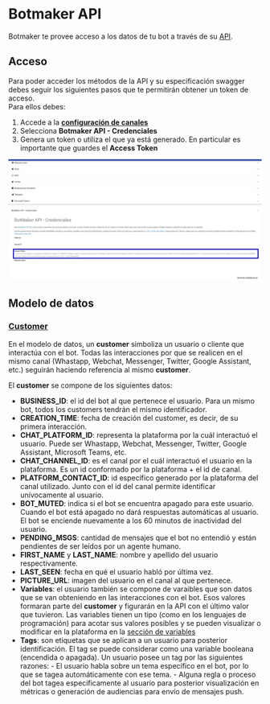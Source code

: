 # Botmaker API
Botmaker te provee acceso a los datos de tu bot a través de su [API](https://go.botmaker.com/apidocs/).

## Acceso
  
Para poder acceder los métodos de la API y su especificación swagger debes seguir los siguientes pasos que te permitirán obtener un token de acceso.   
Para ellos debes:  
  
1. Accede a la **[configuración de canales](https://go.botmaker.com/#/platforms)**  
1. Selecciona **Botmaker API - Credenciales**  
1. Genera un token o utiliza el que ya está generado. En particular es importante que guardes el **Access Token**  
  
![accesstoken](./accesstoken.png)

## Modelo de datos
### [Customer](https://go.botmaker.com/apidocs/#!/customer)

En el modelo de datos, un **customer** simboliza un usuario o cliente que interactúa con el bot. 
Todas las  interacciones por que se realicen en el mismo canal (Whastapp, Webchat, Messenger, Twitter, Google Assistant, etc.) seguirán haciendo referencia al mismo **customer**.

El **customer** se compone de los siguientes datos:

 - **BUSINESS_ID**: el id del bot al que pertenece el usuario. Para un mismo bot, todos los customers tendrán el mismo identificador.
 - **CREATION_TIME**: fecha de creación del customer, es decir, de su primera interacción.
 - **CHAT_PLATFORM_ID**: representa la plataforma por la cuál interactuó el usuario. Puede ser Whastapp, Webchat, Messenger, Twitter, Google Assistant, Microsoft Teams, etc.
 - **CHAT_CHANNEL_ID**: es el canal por el cuál interactuó el usuario en la plataforma. Es un id conformado por la plataforma + el id de canal.
 - **PLATFORM_CONTACT_ID**: id específico generado por la plataforma del canal utilizado. Junto con el id del canal permite identificar unívocamente al usuario.
 - **BOT_MUTED**: indica si el bot se encuentra apagado para este usuario. Cuando el bot está apagado no dará respuestas automáticas al usuario. El bot se enciende nuevamente a los 60 minutos de inactividad del usuario.
 - **PENDING_MSGS**: cantidad de mensajes que el bot no entendió y están pendientes de ser leídos por un agente humano.
 - **FIRST_NAME** y **LAST_NAME**: nombre y apellido del usuario respectivamente.
 - **LAST_SEEN**: fecha en qué el usuario habló por última vez.
 - **PICTURE_URL**: imagen del usuario en el canal al que pertenece.
 - **Variables**: el usuario también se compone de varaibles que son datos que se van obteniendo en las interacciones con el bot. 
Esos valores formaran parte del **customer** y figurarán en la API con el último valor que tuvieron. 
Las variables tienen un tipo (como en los lenguajes de programación) para acotar sus valores posibles y se pueden visualizar o modificar en la plataforma en la [sección de variables](https://go.botmaker.com/#/variables)
 - **Tags**:  son etiquetas que se aplican a un usuario para posterior identificación. El tag se puede considerar como una variable booleana (encendida o apagada).
 Un usuario posee un tag por las siguientes razones: 
		- El usuario habla sobre un tema específico en el bot, por lo que se tagea automáticamente con ese tema. 
		- Alguna regla o proceso del bot tagea específicamente al usuario para posterior visualización en métricas o generación de audiencias para envío de mensajes push. 
